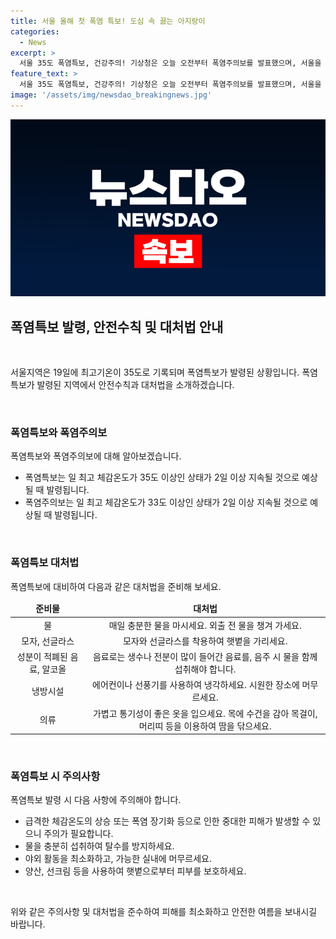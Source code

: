 ```yaml
---
title: 서울 올해 첫 폭염 특보! 도심 속 끓는 아지랑이
categories:
  - News
excerpt: >
  서울 35도 폭염특보, 건강주의! 기상청은 오늘 오전부터 폭염주의보를 발표했으며, 서울을 포함한 여러 지역에서 폭염특보가 확대되고 있다고 전했습니다. 이로써 올해 서울 지역에서는 처음으로 폭염특보가 발령되었는데, 폭염경보는 2일 이상 35도 이상의 체감온도가 지속될 경우 발령됩니다. 폭염으로 인한 건강 피해를 예방하기 위해 주의가 요구됩니다. 현재 폭염주의보가 발효된 지역은 서울을 비롯한 여러 지역입니다. 자세한 정보는 더팩트 뉴스홈페이지에서 확인할 수 있습니다.
feature_text: >
  서울 35도 폭염특보, 건강주의! 기상청은 오늘 오전부터 폭염주의보를 발표했으며, 서울을 포함한 여러 지역에서 폭염특보가 확대되고 있다고 전했습니다. 이로써 올해 서울 지역에서는 처음으로 폭염특보가 발령되었는데, 폭염경보는 2일 이상 35도 이상의 체감온도가 지속될 경우 발령됩니다. 폭염으로 인한 건강 피해를 예방하기 위해 주의가 요구됩니다. 현재 폭염주의보가 발효된 지역은 서울을 비롯한 여러 지역입니다. 자세한 정보는 더팩트 뉴스홈페이지에서 확인할 수 있습니다.
image: '/assets/img/newsdao_breakingnews.jpg'
---
```


<p><img src="/assets/img/newsdao_breakingnews.jpg" alt="implanttips 속보" /></p>

<h2 data-ke-size="size26">폭염특보 발령, 안전수칙 및 대처법 안내</h2>

<p data-ke-size="size16">&nbsp;</p>

<p>서울지역은 19일에 최고기온이 35도로 기록되며 폭염특보가 발령된 상황입니다. 폭염특보가 발령된 지역에서 안전수칙과 대처법을 소개하겠습니다.</p>

<p data-ke-size="size16">&nbsp;</p>

<h3>폭염특보와 폭염주의보</h3>

<p data-ke-size="size16">폭염특보와 폭염주의보에 대해 알아보겠습니다.</p>

<ul>
<li>폭염특보는 일 최고 체감온도가 35도 이상인 상태가 2일 이상 지속될 것으로 예상될 때 발령됩니다.</li>
<li>폭염주의보는 일 최고 체감온도가 33도 이상인 상태가 2일 이상 지속될 것으로 예상될 때 발령됩니다.</li>
</ul>

<p data-ke-size="size16">&nbsp;</p>

<h3>폭염특보 대처법</h3>

<p data-ke-size="size16">폭염특보에 대비하여 다음과 같은 대처법을 준비해 보세요.</p>

<table>
<thead>
<tr>
<td style="text-align: center; height: 17px;"><b>준비물</b></td>
<td style="text-align: center; height: 17px;"><b>대처법</b></td>
</tr>
</thead>
<tbody>
<tr>
<td style="text-align: center;">물</td>
<td style="text-align: center;">매일 충분한 물을 마시세요. 외출 전 물을 챙겨 가세요.</td>
</tr>
<tr>
<td style="text-align: center;">모자, 선글라스</td>
<td style="text-align: center;">모자와 선글라스를 착용하여 햇볕을 가리세요.</td>
</tr>
<tr>
<td style="text-align: center;">성분이 적폐된 음료, 알코올</td>
<td style="text-align: center;">음료로는 생수나 전분이 많이 들어간 음료를, 음주 시 물을 함께 섭취해야 합니다.</td>
</tr>
<tr>
<td style="text-align: center;">냉방시설</td>
<td style="text-align: center;">에어컨이나 선풍기를 사용하여 냉각하세요. 시원한 장소에 머무르세요.</td>
</tr>
<tr>
<td style="text-align: center;">의류</td>
<td style="text-align: center;">가볍고 통기성이 좋은 옷을 입으세요. 목에 수건을 감아 목걸이, 머리띠 등을 이용하여 땀을 닦으세요.</td>
</tr>
</tbody>
</table>

<p data-ke-size="size16">&nbsp;</p>

<h3>폭염특보 시 주의사항</h3>

<p data-ke-size="size16">폭염특보 발령 시 다음 사항에 주의해야 합니다.</p>

<ul>
<li>급격한 체감온도의 상승 또는 폭염 장기화 등으로 인한 중대한 피해가 발생할 수 있으니 주의가 필요합니다.</li>
<li>물을 충분히 섭취하여 탈수를 방지하세요.</li>
<li>야외 활동을 최소화하고, 가능한 실내에 머무르세요.</li>
<li>양산, 선크림 등을 사용하여 햇볕으로부터 피부를 보호하세요.</li>
</ul>

<p data-ke-size="size16">&nbsp;</p>

<p>위와 같은 주의사항 및 대처법을 준수하여 피해를 최소화하고 안전한 여름을 보내시길 바랍니다.</p>

